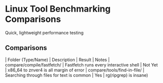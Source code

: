 # Linux Tool Benchmarking Comparisons
Quick, lightweight performance testing

## Comparisons
| Folder (Type/Name) | Description | Result | Notes
| compare/compile/fastfetch/ | Fastfetch runs every interactive shell | Not Yet | x86_64 to znver4 is all margin of error
| compare/tools/find-in-file/ | Searching through files for text is common | Yes | rg(ripgrep) is insane)
